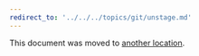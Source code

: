 ```yaml
---
redirect_to: '../../../topics/git/unstage.md'
---
```


This document was moved to [another location](../../../topics/git/unstage.md).

<!-- This redirect file can be deleted after <2021-08-13>. -->
<!-- Before deletion, see: https://docs.gitlab.com/ee/development/documentation/#move-or-rename-a-page -->
